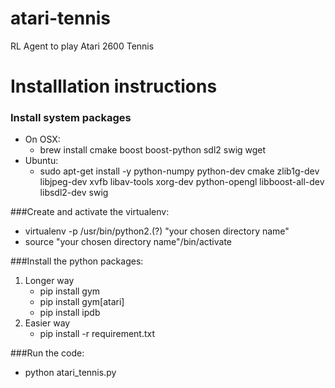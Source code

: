 # atari-tennis
RL Agent to play Atari 2600 Tennis

# Installlation instructions 

### Install system packages
- On OSX: 
	- brew install cmake boost boost-python sdl2 swig wget
- Ubuntu:
	- sudo apt-get install -y python-numpy python-dev cmake zlib1g-dev libjpeg-dev xvfb libav-tools xorg-dev python-opengl libboost-all-dev libsdl2-dev swig

###Create and activate the virtualenv:
- virtualenv -p /usr/bin/python2.(?) "your chosen directory name"
- source "your chosen directory name"/bin/activate

###Install the python packages:
1. Longer way	
	- pip install gym
	- pip install gym[atari]
	- pip install ipdb
2. Easier way 
	- pip install -r requirement.txt

###Run the code:
- python atari_tennis.py